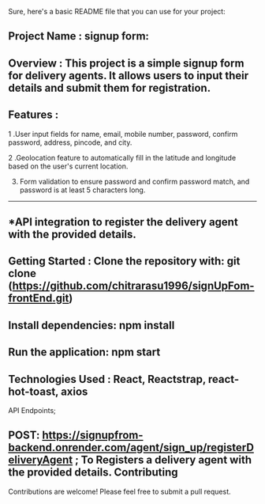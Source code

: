 
Sure, here's a basic README file that you can use for your project:

Project Name : signup form:
---------------------------------------------------------------------------------------------------------
Overview :
This project is a simple signup form for delivery agents. It allows users to input their details and submit them for registration.
-------------------------------------------------------------------------------------------------------------------
Features :
-------
1 .User input fields for name, email, mobile number, password, confirm password, address, pincode, and city.

2 .Geolocation feature to automatically fill in the latitude and longitude based on the user's current location.

3. Form validation to ensure password and confirm password match, and password is at least 5 characters long.
  -------------------------------------------------------------------------------------------------------
*API integration to register the delivery agent with the provided details.
-----------------------------------------------------------------------------
Getting Started :
Clone the repository with: 
git clone (https://github.com/chitrarasu1996/signUpFom-frontEnd.git)
 ------------------------------------------------------------------
Install dependencies:
npm install
--------------------------------------------------------------------
Run the application:
npm start
------------------------------------------------------------------
Technologies Used :
React,
Reactstrap,
react-hot-toast,
axios
---------------------------------------------------------
API Endpoints;

POST: https://signupfrom-backend.onrender.com/agent/sign_up/registerDeliveryAgent ;
To Registers a delivery agent with the provided details.
Contributing
----------------------------------------------------------------------------------
Contributions are welcome! Please feel free to submit a pull request.



